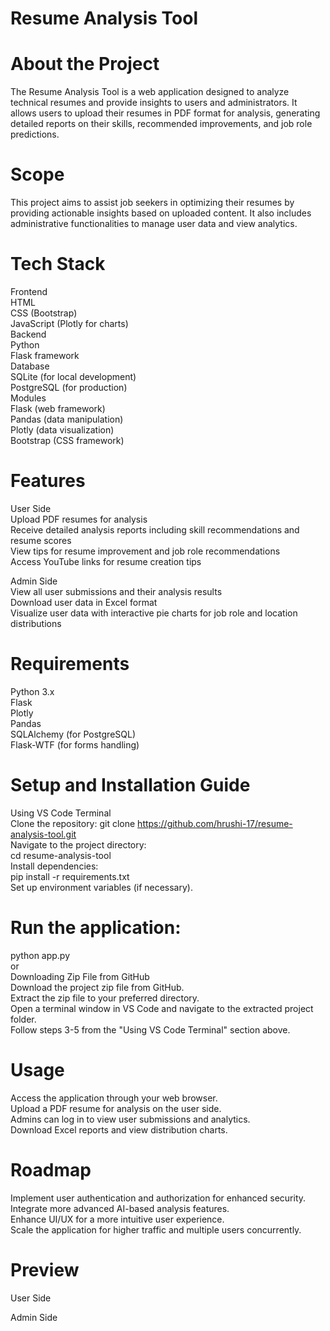 # Resume Analysis Tool
# About the Project
The Resume Analysis Tool is a web application designed to analyze technical resumes and provide insights to users and administrators. It allows users to upload their resumes in PDF format for analysis, generating detailed reports on their skills, recommended improvements, and job role predictions.
<br>
# Scope
This project aims to assist job seekers in optimizing their resumes by providing actionable insights based on uploaded content. It also includes administrative functionalities to manage user data and view analytics.
<br>
# Tech Stack
Frontend
<br>
HTML
<br>
CSS (Bootstrap)
<br>
JavaScript (Plotly for charts)
<br>
Backend
<br>
Python
<br>
Flask framework
<br>
Database
<br>
SQLite (for local development)
<br>
PostgreSQL (for production)
<br>
Modules
<br>
Flask (web framework)
<br>
Pandas (data manipulation)
<br>
Plotly (data visualization)
<br>
Bootstrap (CSS framework)
<br>

# Features
User Side
<br>
Upload PDF resumes for analysis
<br>
Receive detailed analysis reports including skill recommendations and resume scores
<br>
View tips for resume improvement and job role recommendations
<br>
Access YouTube links for resume creation tips
<br>

Admin Side
<br>
View all user submissions and their analysis results
<br>
Download user data in Excel format
<br>
Visualize user data with interactive pie charts for job role and location distributions
<br>

# Requirements
Python 3.x
<br>
Flask
<br>
Plotly
<br>
Pandas
<br>
SQLAlchemy (for PostgreSQL)
<br>
Flask-WTF (for forms handling)
<br>

# Setup and Installation Guide
Using VS Code Terminal
<br>
Clone the repository:
git clone https://github.com/hrushi-17/resume-analysis-tool.git
<br>
Navigate to the project directory:
<br>
cd resume-analysis-tool
<br>
Install dependencies:
<br>
pip install -r requirements.txt
<br>
Set up environment variables (if necessary).
<br>
# Run the application:
python app.py
<br>
or
<br>
Downloading Zip File from GitHub
<br>
Download the project zip file from GitHub.
<br>
Extract the zip file to your preferred directory.
<br>
Open a terminal window in VS Code and navigate to the extracted project folder.
<br>
Follow steps 3-5 from the "Using VS Code Terminal" section above.
<br>

# Usage
Access the application through your web browser.
<br>
Upload a PDF resume for analysis on the user side.
<br>
Admins can log in to view user submissions and analytics.
<br>
Download Excel reports and view distribution charts.
<br>

# Roadmap
Implement user authentication and authorization for enhanced security.
<br>
Integrate more advanced AI-based analysis features.
<br>
Enhance UI/UX for a more intuitive user experience.
<br>
Scale the application for higher traffic and multiple users concurrently.
<br>

# Preview
User Side
<br>

Admin Side
<br>
